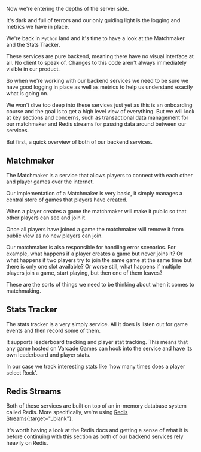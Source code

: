 Now we're entering the depths of the server side.

It's dark and full of terrors and our only guiding light is the logging and metrics we have in place.

We're back in `Python` land and it's time to have a look at the Matchmaker and the Stats Tracker.

These services are pure backend, meaning there have no visual interface at all. No client to speak of. Changes to this code aren't always immediately visible in our product.  

So when we're working with our backend services we need to be sure we have good logging in place as well as metrics to help us understand exactly what is going on.

We won't dive too deep into these services just yet as this is an onboarding course and the goal is to get a high level view of everything. But we will look at key sections and concerns, such as transactional data management for our matchmaker and Redis streams for passing data around between our services.

But first, a quick overview of both of our backend services.

## Matchmaker

The Matchmaker is a service that allows players to connect with each other and player games over the internet.

Our implementation of a Matchmaker is very basic, it simply manages a central store of games that players have created.

When a player creates a game the matchmaker will make it public so that other players can see and join it.

Once all players have joined a game the matchmaker will remove it from public view as no new players can join.

Our matchmaker is also responsible for handling error scenarios. For example, what happens if a player creates a game but never joins it? Or what happens if two players try to join the same game at the same time but there is only one slot available? Or worse still, what happens if multiple players join a game, start playing, but then one of them leaves?

These are the sorts of things we need to be thinking about when it comes to matchmaking.

## Stats Tracker

The stats tracker is a very simply service. All it does is listen out for game events and then record some of them.

It supports leaderboard tracking and player stat tracking. This means that any game hosted on Varcade Games can hook into the service and have its own leaderboard and player stats.

In our case we track interesting stats like 'how many times does a player select Rock'.

## Redis Streams

Both of these services are built on top of an in-memory database system called Redis. More specifically, we're using [Redis Streams](https://redis.io/topics/streams-intro){:target="_blank"}.

It's worth having a look at the Redis docs and getting a sense of what it is before continuing with this section as both of our backend services rely heavily on Redis.